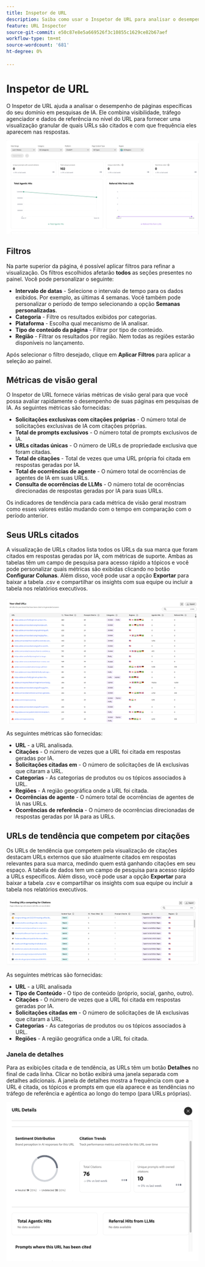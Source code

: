```yaml
---
title: Inspetor de URL
description: Saiba como usar o Inspetor de URL para analisar o desempenho de páginas específicas do seu domínio em pesquisas de IA.
feature: URL Inspector
source-git-commit: e50c87e8e5a669526f3c10855c1629ce82b67aef
workflow-type: tm+mt
source-wordcount: '681'
ht-degree: 0%

---
```



# Inspetor de URL

O Inspetor de URL ajuda a analisar o desempenho de páginas específicas do seu domínio em pesquisas de IA. Ele combina visibilidade, tráfego agenciador e dados de referência no nível do URL para fornecer uma visualização granular de quais URLs são citados e com que frequência eles aparecem nas respostas.

![Inspetor de URL](/help/dashboards/assets/url-insp.png)

## Filtros

Na parte superior da página, é possível aplicar filtros para refinar a visualização. Os filtros escolhidos afetarão **todos** as seções presentes no painel. Você pode personalizar o seguinte:

* **Intervalo de datas** - Selecione o intervalo de tempo para os dados exibidos. Por exemplo, as últimas 4 semanas. Você também pode personalizar o período de tempo selecionando a opção **Semanas personalizadas**.
* **Categoria** - Filtre os resultados exibidos por categorias.
* **Plataforma** - Escolha qual mecanismo de IA analisar.
* **Tipo de conteúdo da página** - Filtrar por tipo de conteúdo.
* **Região** - Filtrar os resultados por região. Nem todas as regiões estarão disponíveis no lançamento.

Após selecionar o filtro desejado, clique em **Aplicar Filtros** para aplicar a seleção ao painel.

## Métricas de visão geral

O Inspetor de URL fornece várias métricas de visão geral para que você possa avaliar rapidamente o desempenho de suas páginas em pesquisas de IA. As seguintes métricas são fornecidas:

* **Solicitações exclusivas com citações próprias** - O número total de solicitações exclusivas de IA com citações próprias.
* **Total de prompts exclusivos** - O número total de prompts exclusivos de IA.
* **URLs citadas únicas** - O número de URLs de propriedade exclusiva que foram citadas.
* **Total de citações** - Total de vezes que uma URL própria foi citada em respostas geradas por IA.
* **Total de ocorrências de agente** - O número total de ocorrências de agentes de IA em suas URLs.
* **Consulta de ocorrências de LLMs** - O número total de ocorrências direcionadas de respostas geradas por IA para suas URLs.

Os indicadores de tendência para cada métrica de visão geral mostram como esses valores estão mudando com o tempo em comparação com o período anterior.

## Seus URLs citados

A visualização de URLs citados lista todos os URLs da sua marca que foram citados em respostas geradas por IA, com métricas de suporte. Ambas as tabelas têm um campo de pesquisa para acesso rápido a tópicos e você pode personalizar quais métricas são exibidas clicando no botão **Configurar Colunas**. Além disso, você pode usar a opção **Exportar** para baixar a tabela .csv e compartilhar os insights com sua equipe ou incluir a tabela nos relatórios executivos.

![URLs citadas](/help/dashboards/assets/cited-urls.png)

As seguintes métricas são fornecidas:

* **URL** - a URL analisada.
* **Citações** - O número de vezes que a URL foi citada em respostas geradas por IA.
* **Solicitações citadas em** - O número de solicitações de IA exclusivas que citaram a URL.
* **Categorias** - As categorias de produtos ou os tópicos associados à URL.
* **Regiões** - A região geográfica onde a URL foi citada.
* **Ocorrências de agente** - O número total de ocorrências de agentes de IA nas URLs.
* **Ocorrências de referência** - O número de ocorrências direcionadas de respostas geradas por IA para as URLs.

## URLs de tendência que competem por citações

Os URLs de tendência que competem pela visualização de citações destacam URLs externos que são atualmente citados em respostas relevantes para sua marca, medindo quem está ganhando citações em seu espaço. A tabela de dados tem um campo de pesquisa para acesso rápido a URLs específicos. Além disso, você pode usar a opção **Exportar** para baixar a tabela .csv e compartilhar os insights com sua equipe ou incluir a tabela nos relatórios executivos.

![URLs de tendência competindo por Citações](/help/dashboards/assets/trend-url.png)

As seguintes métricas são fornecidas:

* **URL** - a URL analisada
* **Tipo de Conteúdo** - O tipo de conteúdo (próprio, social, ganho, outro).
* **Citações** - O número de vezes que a URL foi citada em respostas geradas por IA.
* **Solicitações citadas em** - O número de solicitações de IA exclusivas que citaram a URL.
* **Categorias** - As categorias de produtos ou os tópicos associados à URL.
* **Regiões** - A região geográfica onde a URL foi citada.

### Janela de detalhes

Para as exibições citada e de tendência, as URLs têm um botão **Detalhes** no final de cada linha. Clicar no botão exibirá uma janela separada com detalhes adicionais. A janela de detalhes mostra a frequência com que a URL é citada, <!--the sentiment of AI responses where it is mentioned,--> os tópicos e prompts em que ela aparece e as tendências no tráfego de referência e agêntica ao longo do tempo (para URLs próprias).

![Janela de detalhes](/help/dashboards/assets/details-url.png)
